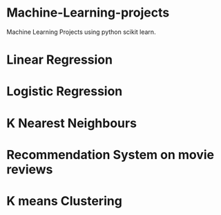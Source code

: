 # Machine-Learning-projects
Machine Learning Projects using python scikit learn.
# Linear Regression

# Logistic Regression

# K Nearest Neighbours

# Recommendation System on movie reviews

# K means Clustering
